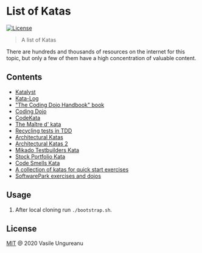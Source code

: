 # List of Katas

<a href="https://github.com/VasileUngureanu/repository-template/blob/master/LICENSE"><img src="https://img.shields.io/badge/license-MIT-green.svg" alt="License"></a>

> A list of Katas

There are hundreds and thousands of resources on the internet for this topic, but only a few of them have a high concentration of valuable content.

## Contents

* [Katalyst](https://katalyst.codurance.com/)
* [Kata-Log](https://kata-log.rocks/)
* ["The Coding Dojo Handbook" book](https://www.goodreads.com/book/show/17925612-the-coding-dojo-handbook?ac=1&from_search=true&qid=zPOZqLQ36i&rank=1)
* [Coding Dojo](http://codingdojo.org/)
* [CodeKata](http://codekata.com/)
* [The Maître d' kata](https://blog.ploeh.dk/2020/01/27/the-maitre-d-kata/)
* [Recycling tests in TDD](http://claysnow.co.uk/recycling-tests-in-tdd/)
* [Architectural Katas](http://nealford.com/katas/list.html)
* [Architectural Katas 2](http://www.architecturalkatas.com/)
* [Mikado Testbuilders Kata](https://murex.github.io/mikado-testbuilders-kata/)
* [Stock Portfolio Kata](https://github.com/AgileTechPraxis/outside-in-kata)
* [Code Smells Kata](https://github.com/AgileTechPraxis/CodeSmells)
* [A collection of katas for quick start exercises](https://github.com/AgileTechPraxis/katalog)
* [SoftwarePark exercises and dojos](https://github.com/Softwarepark/exercises)

## Usage

1. After local cloning run `./bootstrap.sh`.

License
-------

[MIT](LICENSE) @ 2020 Vasile Ungureanu
